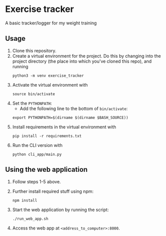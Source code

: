 # Exercise tracker
A basic tracker/logger for my weight training

## Usage
1. Clone this repository.
2. Create a virtual environment for the project. Do this by changing into the project directory (the place into which you've cloned this repo), and running
    ```
    python3 -m venv exercise_tracker
    ```
3. Activate the virtual environment with
    ```
    source bin/activate
    ```
4. Set the `PYTHONPATH`:
    - Add the following line to the bottom of `bin/activate`:
    ```
    export PYTHONPATH=$(dirname $(dirname $BASH_SOURCE))
    ```
5. Install requirements in the virtual environment with
    ```
    pip install -r requirements.txt
    ```
6. Run the CLI version with
    ```
    python cli_app/main.py
    ```

## Using the web application
1. Follow steps 1-5 above.

2. Further install required stuff using npm:
    ```
    npm install
    ```

3. Start the web application by running the script:
    ```
    ./run_web_app.sh
    ```

4. Access the web app at `<address_to_computer>:8000`.
